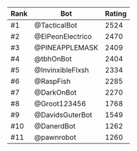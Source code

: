 Rank|Bot|Rating
---|---|---
#1|@TacticalBot|2524
#2|@ElPeonElectrico|2470
#3|@PINEAPPLEMASK|2409
#4|@tbhOnBot|2404
#5|@InvinxibleFlxsh|2334
#6|@RaspFish|2285
#7|@DarkOnBot|2270
#8|@Groot123456|1768
#9|@DavidsGuterBot|1549
#10|@DanerdBot|1262
#11|@pawnrobot|1260
